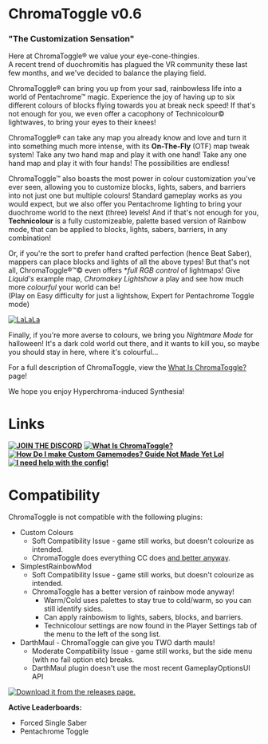 # ChromaToggle v0.6
### "The Customization Sensation"

Here at ChromaToggle® we value your eye-cone-thingies.  
A recent trend of duochromitis has plagued the VR community these last few months, and we've decided to balance the playing field.  

ChromaToggle® can bring you up from your sad, rainbowless life into a world of Pentachrome™ magic.  Experience the joy of having up to six different colours of blocks flying towards you at break neck speed!  If that's not enough for you, we even offer a cacophony of Technicolour© lightwaves, to bring your eyes to their knees!

ChromaToggle® can take any map you already know and love and turn it into something much more intense, with its **On-The-Fly** (OTF) map tweak system!  Take any two hand map and play it with one hand!  Take any one hand map and play it with four hands!  The possibilities are endless!

ChromaToggle™ also boasts the most power in colour customization you've ever seen, allowing you to customize blocks, lights, sabers, and barriers into not just one but multiple colours!  Standard gameplay works as you would expect, but we also offer you Pentachrome lighting to bring your duochrome world to the next (three) levels!  And if that's not enough for you, **Technicolour** is a fully customizeable, palette based version of Rainbow mode, that can be applied to blocks, lights, sabers, barriers, in any combination!

Or, if you're the sort to prefer hand crafted perfection (hence Beat Saber), mappers can place blocks and lights of all the above types!  But that's not all, ChromaToggle®™© even offers **full RGB control* of lightmaps!  Give *Liquid's* example map, *Chromakey Lightshow* a play and see how much more *colourful* your world can be!  
(Play on Easy difficulty for just a lightshow, Expert for Pentachrome Toggle mode)  

[![LaLaLa](https://i.imgur.com/mIrrf39.png)](https://streamable.com/7ojl1)

Finally, if you're more averse to colours, we bring you *Nightmare Mode* for halloween!  It's a dark cold world out there, and it wants to kill you, so maybe you should stay in here, where it's colourful...

For a full description of ChromaToggle, view the [What Is ChromaToggle?](https://github.com/BinaryElement/ChromaToggle/blob/master/About.md) page!

We hope you enjoy Hyperchroma-induced Synthesia!  

# Links
**[![JOIN THE DISCORD](https://i.imgur.com/j525zt0.png)](https://discord.gg/BBntx2e)**  **[![What Is ChromaToggle?](https://i.imgur.com/TKYOIyc.png)](https://github.com/BinaryElement/ChromaToggle/blob/master/About.md)**  
**[![~~How Do I make Custom Gamemodes?~~ Guide Not Made Yet Lol](https://i.imgur.com/4KsXuOX.png)](https://github.com/BinaryElement/ChromaToggle/blob/master/CustomGameModes.md)**  **[![I need help with the config!](https://i.imgur.com/GwLhcML.png)](https://github.com/BinaryElement/ChromaToggle/blob/master/UserPrefs.md)**  

# Compatibility
ChromaToggle is not compatible with the following plugins:
* Custom Colours 
  * Soft Compatibility Issue - game still works, but doesn't colourize as intended.
  * ChromaToggle does everything CC does [and better anyway](https://i.imgur.com/ToX3nG9.png).
* SimplestRainbowMod 
  * Soft Compatibility Issue - game still works, but doesn't colourize as intended.
  * ChromaToggle has a better version of rainbow mode anyway!
    * Warm/Cold uses palettes to stay true to cold/warm, so you can still identify sides.
    * Can apply rainbowism to lights, sabers, blocks, and barriers.
    * Technicolour settings are now found in the Player Settings tab of the menu to the left of the song list.
* DarthMaul - ChromaToggle can give you TWO darth mauls!
  * Moderate Compatibility Issue - game still works, but the side menu (with no fail option etc) breaks.
  * DarthMaul plugin doesn't use the most recent GameplayOptionsUI API

[![Download it from the releases page.](https://i.imgur.com/mOZWjh7.png)](https://github.com/BinaryElement/ChromaToggle/releases)

**Active Leaderboards:**
* Forced Single Saber
* Pentachrome Toggle
